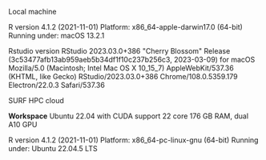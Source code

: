 Local machine

R version 4.1.2 (2021-11-01)
Platform: x86_64-apple-darwin17.0 (64-bit)
Running under: macOS 13.2.1

Rstudio version
RStudio 2023.03.0+386 "Cherry Blossom" Release (3c53477afb13ab959aeb5b34df1f10c237b256c3, 2023-03-09) for macOS
Mozilla/5.0 (Macintosh; Intel Mac OS X 10_15_7) AppleWebKit/537.36 (KHTML, like Gecko) RStudio/2023.03.0+386 Chrome/108.0.5359.179 Electron/22.0.3 Safari/537.36




SURF HPC cloud

**Workspace**
Ubuntu 22.04 with CUDA support
22 core 176 GB RAM, dual A10 GPU

R version 4.1.2 (2021-11-01)
Platform: x86_64-pc-linux-gnu (64-bit)
Running under: Ubuntu 22.04.5 LTS

